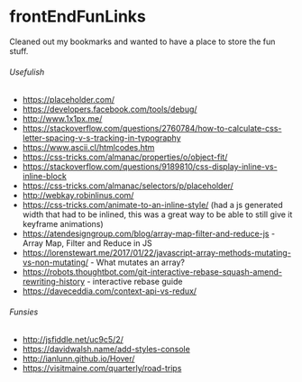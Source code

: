# frontEndFunLinks
Cleaned out my bookmarks and wanted to have a place to store the fun stuff.

###### Usefulish
- https://placeholder.com/
- https://developers.facebook.com/tools/debug/
- http://www.1x1px.me/
- https://stackoverflow.com/questions/2760784/how-to-calculate-css-letter-spacing-v-s-tracking-in-typography
- https://www.ascii.cl/htmlcodes.htm
- https://css-tricks.com/almanac/properties/o/object-fit/
- https://stackoverflow.com/questions/9189810/css-display-inline-vs-inline-block
- https://css-tricks.com/almanac/selectors/p/placeholder/
- http://webkay.robinlinus.com/
- https://css-tricks.com/animate-to-an-inline-style/ (had a js generated width that had to be inlined, this was a great way to be able to still give it keyframe animations)
- https://atendesigngroup.com/blog/array-map-filter-and-reduce-js - Array Map, Filter and Reduce in JS
- https://lorenstewart.me/2017/01/22/javascript-array-methods-mutating-vs-non-mutating/ - What mutates an array?
- https://robots.thoughtbot.com/git-interactive-rebase-squash-amend-rewriting-history - interactive rebase guide
- https://daveceddia.com/context-api-vs-redux/

###### Funsies
- http://jsfiddle.net/uc9c5/2/
- https://davidwalsh.name/add-styles-console
- http://ianlunn.github.io/Hover/
- https://visitmaine.com/quarterly/road-trips
